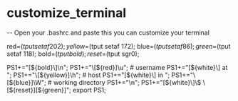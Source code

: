 # customize_terminal
-- Open your .bashrc and paste this you can customize your terminal

red=$(tput setaf 202);
yellow=$(tput setaf 172);
blue=$(tput setaf 86);
green=$(tput setaf 118);
bold=$(tput bold);
reset=$(tput sgr0);


PS1+="\[${bold}\]\n";
PS1+="\[${red}\]\u"; # username
PS1+="\[${white}\] at ";
PS1+="\[${yellow}\]\h"; # host
PS1+="\[${white}\] in ";
PS1+="\[${blue}\]\W"; # working directory
PS1+="\n";
PS1+="\[${white}\]\$ \[${reset}\]\[${green}\]";
export PS1;
